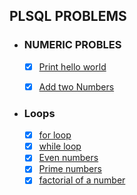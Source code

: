 ## PLSQL PROBLEMS
- ### NUMERIC PROBLES

  - [x] <a href="https://github.com/albinsabu2023/PLSQL-problems/blob/master/helloworld.sql">Print hello world<a/>
  - [x] <a href="https://github.com/albinsabu2023/PLSQL-problems/blob/master/addtwonumbers.sql">Add two Numbers<a/>


- ### Loops
    - [x] <a href="https://github.com/albinsabu2023/PLSQL-problems/blob/master/forloop.sql">for loop <a/>
    - [x] <a href="https://github.com/albinsabu2023/PLSQL-problems/blob/master/whileloop.sql">while loop <a/>
    - [x] <a href="https://github.com/albinsabu2023/PLSQL-problems/blob/master/evennumbers.sql">Even numbers <a/>
    - [x] <a href="https://github.com/albinsabu2023/PLSQL-problems/blob/master/primenumbers.sql">Prime numbers <a/>
    - [x] <a href="https://github.com/albinsabu2023/PLSQL-problems/blob/master/factorial.sql">factorial of a number <a/>